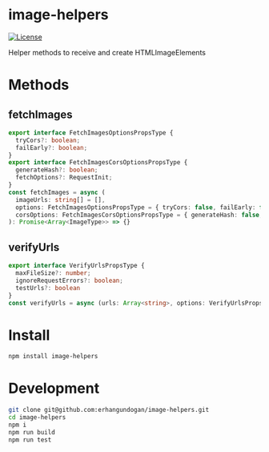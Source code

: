 image-helpers
=============

[![License][license-src]][license-href]

Helper methods to receive and create HTMLImageElements 

# Methods

## fetchImages

```typescript
export interface FetchImagesOptionsPropsType {
  tryCors?: boolean;
  failEarly?: boolean;
}
export interface FetchImagesCorsOptionsPropsType {
  generateHash?: boolean;
  fetchOptions?: RequestInit;
}
const fetchImages = async (
  imageUrls: string[] = [],
  options: FetchImagesOptionsPropsType = { tryCors: false, failEarly: false },
  corsOptions: FetchImagesCorsOptionsPropsType = { generateHash: false, fetchOptions: { cache: 'force-cache' } }
): Promise<Array<ImageType>> => {}
```

## verifyUrls

```typescript
export interface VerifyUrlsPropsType {
  maxFileSize?: number;
  ignoreRequestErrors?: boolean;
  testUrls?: boolean
}
const verifyUrls = async (urls: Array<string>, options: VerifyUrlsPropsType = {}): Promise<Array<string>> => {}
```

# Install
```bash
npm install image-helpers
```

# Development
```bash
git clone git@github.com:erhangundogan/image-helpers.git
cd image-helpers
npm i
npm run build
npm run test
```

[license-src]: https://img.shields.io/badge/license-MIT-brightgreen.svg
[license-href]: LICENSE.md
